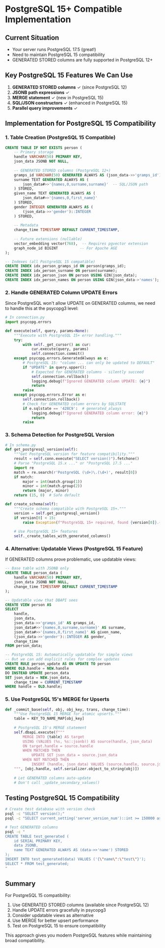 # PostgreSQL 15+ Compatible Implementation

## Current Situation

- Your server runs PostgreSQL 17.5 (great!)
- Need to maintain PostgreSQL 15 compatibility
- GENERATED STORED columns are fully supported in PostgreSQL 12+

## Key PostgreSQL 15 Features We Can Use

1. **GENERATED STORED columns** ✓ (since PostgreSQL 12)
2. **JSONB path expressions** ✓ 
3. **MERGE statement** ✓ (new in PostgreSQL 15)
4. **SQL/JSON constructors** ✓ (enhanced in PostgreSQL 15)
5. **Parallel query improvements** ✓

## Implementation for PostgreSQL 15 Compatibility

### 1. Table Creation (PostgreSQL 15 Compatible)

```sql
CREATE TABLE IF NOT EXISTS person (
    -- Primary storage
    handle VARCHAR(50) PRIMARY KEY,
    json_data JSONB NOT NULL,
    
    -- GENERATED STORED columns (PostgreSQL 12+)
    gramps_id VARCHAR(50) GENERATED ALWAYS AS (json_data->>'gramps_id') STORED,
    surname TEXT GENERATED ALWAYS AS (
        json_data#>>'{names,0,surname,surname}'  -- SQL/JSON path
    ) STORED,
    given_name TEXT GENERATED ALWAYS AS (
        json_data#>>'{names,0,first_name}'
    ) STORED,
    gender INTEGER GENERATED ALWAYS AS (
        (json_data->>'gender')::INTEGER
    ) STORED,
    
    -- Metadata
    change_time TIMESTAMP DEFAULT CURRENT_TIMESTAMP,
    
    -- Future extensions (nullable)
    vector_embedding vector(768),  -- Requires pgvector extension
    graph_node_id BIGINT          -- For Apache AGE
);

-- Indexes (all PostgreSQL 15 compatible)
CREATE INDEX idx_person_gramps_id ON person(gramps_id);
CREATE INDEX idx_person_surname ON person(surname);
CREATE INDEX idx_person_json ON person USING GIN(json_data);
CREATE INDEX idx_person_names ON person USING GIN(json_data->'names');
```

### 2. Handle GENERATED Column UPDATE Errors

Since PostgreSQL won't allow UPDATE on GENERATED columns, we need to handle this at the psycopg3 level:

```python
# In connection.py
import psycopg.errors

def execute(self, query, params=None):
    """Execute with PostgreSQL 15+ error handling."""
    try:
        with self._get_cursor() as cur:
            cur.execute(query, params)
            self.connection.commit()
    except psycopg.errors.GeneratedAlways as e:
        # PostgreSQL 15: "column ... can only be updated to DEFAULT"
        if "UPDATE" in query.upper():
            # Expected for GENERATED columns - silently succeed
            self.connection.rollback()
            logging.debug(f"Ignored GENERATED column UPDATE: {e}")
            return
        raise
    except psycopg.errors.Error as e:
        self.connection.rollback()
        # Check for GENERATED column errors by SQLSTATE
        if e.sqlstate == '428C9':  # generated_always
            logging.debug(f"Ignored GENERATED column error: {e}")
            return
        raise
```

### 3. Schema Detection for PostgreSQL Version

```python
# In schema.py
def get_postgresql_version(self):
    """Get PostgreSQL version for feature compatibility."""
    result = self.conn.execute("SELECT version()").fetchone()
    # Parse "PostgreSQL 15.x ..." or "PostgreSQL 17.5 ..."
    import re
    match = re.search(r'PostgreSQL (\d+)\.(\d+)', result[0])
    if match:
        major = int(match.group(1))
        minor = int(match.group(2))
        return (major, minor)
    return (15, 0)  # Safe default

def create_schema(self):
    """Create schema compatible with PostgreSQL 15+."""
    version = self.get_postgresql_version()
    if version[0] < 15:
        raise Exception(f"PostgreSQL 15+ required, found {version[0]}.{version[1]}")
    
    # Use PostgreSQL 15+ features
    self._create_tables_with_generated_columns()
```

### 4. Alternative: Updatable Views (PostgreSQL 15 Feature)

If GENERATED columns prove problematic, use updatable views:

```sql
-- Base table with JSONB only
CREATE TABLE person_data (
    handle VARCHAR(50) PRIMARY KEY,
    json_data JSONB NOT NULL,
    change_time TIMESTAMP DEFAULT CURRENT_TIMESTAMP
);

-- Updatable view that DBAPI sees
CREATE VIEW person AS
SELECT 
    handle,
    json_data,
    json_data->>'gramps_id' AS gramps_id,
    json_data#>>'{names,0,surname,surname}' AS surname,
    json_data#>>'{names,0,first_name}' AS given_name,
    (json_data->>'gender')::INTEGER AS gender,
    change_time
FROM person_data;

-- PostgreSQL 15: Automatically updatable for simple views
-- But we can add explicit rules for complex updates
CREATE RULE person_update AS ON UPDATE TO person
WHERE OLD.handle = NEW.handle
DO INSTEAD UPDATE person_data 
SET json_data = NEW.json_data,
    change_time = CURRENT_TIMESTAMP
WHERE handle = OLD.handle;
```

### 5. Use PostgreSQL 15's MERGE for Upserts

```python
def _commit_base(self, obj, obj_key, trans, change_time):
    """Use PostgreSQL 15 MERGE for atomic upserts."""
    table = KEY_TO_NAME_MAP[obj_key]
    
    # PostgreSQL 15's MERGE statement
    self.dbapi.execute(f"""
        MERGE INTO {table} AS target
        USING (VALUES (%s, %s::jsonb)) AS source(handle, json_data)
        ON target.handle = source.handle
        WHEN MATCHED THEN
            UPDATE SET json_data = source.json_data
        WHEN NOT MATCHED THEN
            INSERT (handle, json_data) VALUES (source.handle, source.json_data)
    """, [obj.handle, self.serializer.object_to_string(obj)])
    
    # Let GENERATED columns auto-update
    # Don't call _update_secondary_values()
```

## Testing PostgreSQL 15 Compatibility

```bash
# Create test database with version check
psql -c "SELECT version();" 
psql -c "SELECT current_setting('server_version_num')::int >= 150000 as is_pg15_plus;"

# Test GENERATED columns
psql -c "
CREATE TABLE test_generated (
    id SERIAL PRIMARY KEY,
    data JSONB,
    name TEXT GENERATED ALWAYS AS (data->>'name') STORED
);
INSERT INTO test_generated(data) VALUES ('{\"name\":\"test\"}');
SELECT * FROM test_generated;
"
```

## Summary

For PostgreSQL 15 compatibility:
1. Use GENERATED STORED columns (available since PostgreSQL 12)
2. Handle UPDATE errors gracefully in psycopg3
3. Consider updatable views as alternative
4. Use MERGE for better upsert performance
5. Test on PostgreSQL 15 to ensure compatibility

This approach gives you modern PostgreSQL features while maintaining broad compatibility.